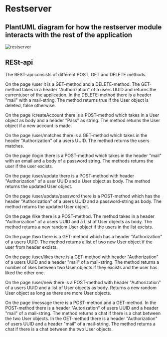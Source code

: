 # Restserver

## PlantUML diagram for how the restserver module interacts with the rest of the application

![restserver](/uploads/d032c8773b7bd7bcd3418d50935bcd80/restserver.png)


## RESt-api

The REST-api consists of different POST, GET and DELETE methods.

On the page /user it is a GET-method and a DELETE-method. The GET-method takes in a header "Authorization" of a users UUID and returns the currentuser of the application. In the DELETE-method there is a header "mail" with a mail-string. The method returns true if the User object is deleted, false otherwise.

On the page /createAccount there is a POST-method which takes in a User object as body and a header "Pass" as string. The method returns the User object if a new account is made.

On the page /user/matches there is a GET-method which takes in the header "Authorization" of a users UUID. The method returns the users matches.

On the page /login there is a POST-method which takes in the header "mail" with an email and a body of a password string. The methods returns the user if the user excists.

On the page /user/update there is a POST-method with header "Authorization" of a user UUID and a User object as body. The method returns the updated User object.

On the page /user/update/password there is a POST-method which has the header "Authorization" of a users UUID and a password-string as body. The method returns the updated User object.

On the page /like there is a POST-method. The method takes in a header "Authorization" of a users UUID and a List of User objects as body. The method returns a new random User object if the users in the list excists.

On the page /two there is a GET-method which has a header "Authorization" of a users UUID. The method returns a list of two new User object if the user from header excists.

On the page /user/likes there is a GET-method with header "Authorization" of a users UUID and a header "mail" of a mail-string. The method returns a number of likes between two User objects if they excists and the user has liked the other one.

On the page /user/new there is a POST-method with header "Authorization" of a users UUID and a list of User objects as body. Returns a new random User object as long as there are more User objects.

On the page /message there is a POST-method and a GET-method. In the POST-method there is a header "Autorization" of users UUID and a header "mail" of a mail-string. The method returns a chat if there is a chat between the two User objects. In the GET-method there is a header "Authorization" of users UUID and a header "mail" of a mail-string. The method returns a chat if there is a chat between the two User objects.
